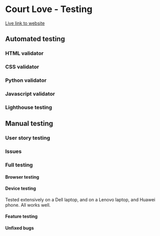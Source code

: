 # Court Love - Testing

[Live link to website](https://court-love-8302d0b2e53d.herokuapp.com/)


## Automated testing


### HTML validator

### CSS validator

### Python validator

### Javascript validator

### Lighthouse testing



## Manual testing


### User story testing

### Issues


### Full testing


#### Browser testing

#### Device testing

Tested extensively on a Dell laptop, and on a Lenovo laptop, and Huawei phone. All works well.

#### Feature testing

#### Unfixed bugs
